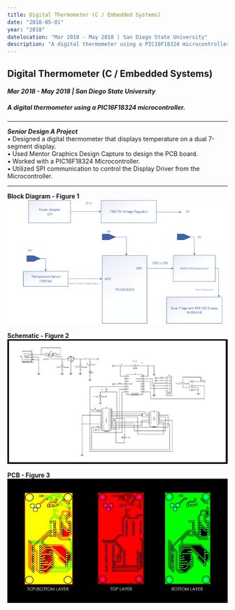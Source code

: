 ```yaml
---
title: Digital Thermometer (C / Embedded Systems)
date: "2018-05-01"
year: "2018"
datelocation: "Mar 2018 - May 2018 | San Diego State University"
description: "A digital thermometer using a PIC16F18324 microcontroller."
---
```


## Digital Thermometer (C / Embedded Systems)
#### *Mar 2018 - May 2018 | San Diego State University*
##### A digital thermometer using a PIC16F18324 microcontroller.
---

***Senior Design A Project*** <br/>
▪ Designed a digital thermometer that displays temperature on a dual 7-segment display. <br/>
▪ Used Mentor Graphics Design Capture to design the PCB board.<br/>
▪ Worked with a PIC16F18324 Microcontroller.<br/>
▪ Utilized SPI communication to control the Display Driver from the Microcontroller.<br/>

---

**Block Diagram - Figure 1** <br/>
![block_diagram](./dt_block_diagram.png)

**Schematic - Figure 2** <br/>
![schematic](./dt_schematic.png)

**PCB - Figure 3** <br/>
![pcb](./dt_pcb.png)


